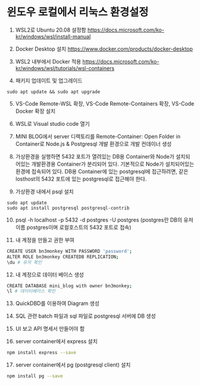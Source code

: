 # 윈도우 로컬에서 리눅스 환경설정

1. WSL2로 Ubuntu 20.08 설정함
https://docs.microsoft.com/ko-kr/windows/wsl/install-manual

2. Docker Desktop 설치
https://www.docker.com/products/docker-desktop

3. WSL2 내부에서 Docker 적용
https://docs.microsoft.com/ko-kr/windows/wsl/tutorials/wsl-containers

4. 패키지 업데이트 및 업그레이드
```
sudo apt update && sudo apt upgrade
```

5. VS-Code Remote-WSL 확장, VS-Code Remote-Containers 확장, VS-Code Docker 확장 설치

6. WSL로 Visual studio code 열기

7. MINI BLOG에서 server 디렉토리를 Remote-Container: Open Folder in Container로 Node.js & Postgresql 개발 환경으로 개발 컨데이너 생성

8. 가상환경을 실행하면 5432 포트가 열려있는 DB용 Container와 Node가 설치되어있는 개발환경용 Container가 분리되어 있다.
기본적으로 Node가 설치되어있는 환경에 접속되어 있다. DB용 Container에 있는 postgresql에 접근하려면, 같은 losthost의 5432 포트에 있는 postgresql로 접근해야 한다. 

9. 가상환경 내에서 psql 설치
```
sudo apt update
sudo apt install postgresql postgresql-contrib
```

10. psql -h localhost -p 5432 -d postgres -U postgres (postgres란 DB의 유저이름 postgres이며 로컬호스트의 5432 포트로 접속)

11. 내 계정을 만들고 권한 부여
```bash
CREATE USER bn3monkey WITH PASSWORD 'password';
ALTER ROLE bn3monkey CREATEDB REPLICATION;
\du # 유저 확인
```

12. 내 계정으로 데이터 베이스 생성
```bash
CREATE DATABASE mini_blog with owner bn3monkey;
\l # 데이터베이스 확인
```

13. QuickDBD를 이용하여 Diagram 생성

14. SQL 관련 batch 파일과 sql 파일로 postgresql 서버에 DB 생성

15. UI 보고 API 명세서 만들어야 함

16. server container에서 express 설치
```bash
npm install express --save
```

17. server container에서 pg (postgresql client) 설치
```bash
npm install pg --save
```